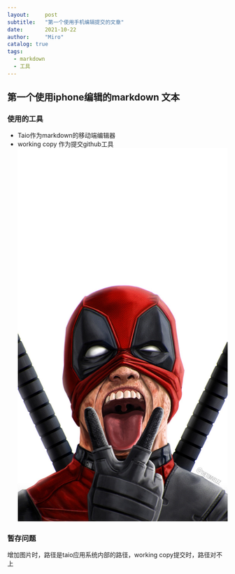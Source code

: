 ```yaml
---
layout:     post
subtitle:   "第一个使用手机编辑提交的文章"
date:       2021-10-22
author:     "Miro"
catalog: true
tags:
  - markdown
  - 工具
---
```


## 第一个使用iphone编辑的markdown 文本
### 使用的工具
- Taio作为markdown的移动端编辑器
- working copy 作为提交github工具![img](assets/IMG_1.jpeg)

### 暂存问题
增加图片时，路径是taio应用系统内部的路径，working copy提交时，路径对不上
